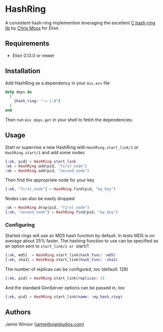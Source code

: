 # HashRing

A consistent hash-ring implemention leveraging the excellent [C hash-ring lib](https://github.com/chrismoos/hash-ring) by [Chris Moos](https://github.com/chrismoos) for Elixir.

## Requirements

* Elixir 0.13.0 or newer

## Installation

Add HashRing as a dependency in your `mix.exs` file

```elixir
defp deps do
  [
    {hash_ring: "~> 1.0"}
  ]
end
```

Then run `mix deps.get` in your shell to fetch the dependencies.

## Usage

Start or supervise a new HashRing with `HashRing.start_link/1` or `HashRing.start/1` and add some nodes

```elixir
{:ok, pid} = HashRing.start_link
:ok = HashRing.add(pid, "first_node")
:ok = HashRing.add(pid, "second_node")
```

Then find the appropriate node for your key

```elixir
{:ok, "first_node"} = HashRing.find(pid, "my_key")
```

Nodes can also be easily dropped

```elixir
:ok = HashRing.drop(pid, "first_node")
{:ok, "second_node"} = HashRing.find(pid, "my_key")
```

### Configuring

Started rings will use an MD5 hash function by default. In tests MD5 is on average about 25% faster. The hashing function to use can be specified as an option sent to `start_link/1 or `start/1`

```elixir
{:ok, md5}  = HashRing.start_link(hash_func: :md5)
{:ok, sha1} = HashRing.start_link(hash_func: :sha1)
```

The number of replicas can be configured, too (default: 128)

```elixir
{:ok, pid} = HashRing.start_link(replicas: 5)
```

And the standard GenServer options can be passed in, too

```elixir
{:ok, pid} = HashRing.start_link(name: :my_hash_ring)
```

## Authors

Jamie Winsor (<jamie@vialstudios.com>)
